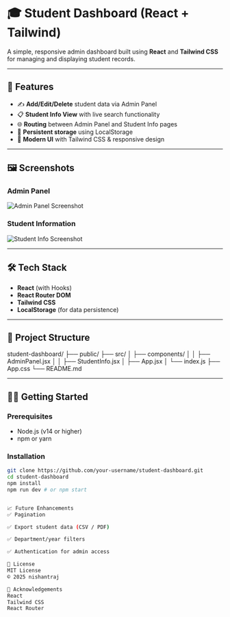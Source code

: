 # 🎓 Student Dashboard (React + Tailwind)

A simple, responsive admin dashboard built using **React** and **Tailwind CSS** for managing and displaying student records.

---

## 🚀 Features

- ✍️ **Add/Edit/Delete** student data via Admin Panel
- 📋 **Student Info View** with live search functionality
- 🌐 **Routing** between Admin Panel and Student Info pages
- 💾 **Persistent storage** using LocalStorage
- 🎨 **Modern UI** with Tailwind CSS & responsive design

---

## 🖼️ Screenshots

### Admin Panel  
![Admin Panel Screenshot](./screenshots/admin-panel.png)

### Student Information  
![Student Info Screenshot](./screenshots/student-info.png)

---

## 🛠️ Tech Stack

- **React** (with Hooks)
- **React Router DOM**
- **Tailwind CSS**
- **LocalStorage** (for data persistence)

---

## 📂 Project Structure

student-dashboard/
├── public/
├── src/
│ ├── components/
│ │ ├── AdminPanel.jsx
│ │ ├── StudentInfo.jsx
│ ├── App.jsx
│ └── index.js
├── App.css
└── README.md


---

## 🧑‍💻 Getting Started

### Prerequisites

- Node.js (v14 or higher)
- npm or yarn

### Installation

```bash
git clone https://github.com/your-username/student-dashboard.git
cd student-dashboard
npm install
npm run dev # or npm start


📈 Future Enhancements
✅ Pagination

✅ Export student data (CSV / PDF)

✅ Department/year filters

✅ Authentication for admin access

📄 License
MIT License
© 2025 nishantraj

🙌 Acknowledgements
React
Tailwind CSS
React Router
